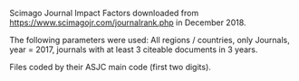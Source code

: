 Scimago Journal Impact Factors downloaded from https://www.scimagojr.com/journalrank.php in December 2018.

The following parameters were used: All regions / countries, only Journals, year = 2017, journals with at least 3 citeable documents in 3 years.

Files coded by their ASJC main code (first two digits).
